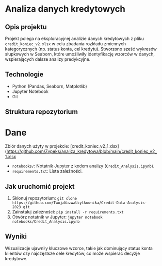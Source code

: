 # Analiza danych kredytowych

## Opis projektu
Projekt polega na eksploracyjnej analizie danych kredytowych z pliku `credit_koniec_v2.xlsx` w celu zbadania rozkładu zmiennych kategorycznych (np. status konta, cel kredytu). Stworzono sześć wykresów słupkowych w Seaborn, które umożliwiły identyfikację wzorców w danych, wspierających dalsze analizy predykcyjne.

## Technologie
- Python (Pandas, Seaborn, Matplotlib)
- Jupyter Notebook
- Git

## Struktura repozytorium
# Dane
Zbiór danych użyty w projekcie: [credit_koniec_v2_1.xlsx](https://github.com/Zypeks/analiza_kredytowa/blob/main/credit_koniec_v2_1.xlsx
- `notebooks/`: Notatnik Jupyter z kodem analizy (`Credit_Analysis.ipynb`).
- `requirements.txt`: Lista zależności.

## Jak uruchomić projekt
1. Sklonuj repozytorium: `git clone https://github.com/TwojaNazwaUzytkownika/Credit-Data-Analysis-2023.git`
2. Zainstaluj zależności: `pip install -r requirements.txt`
3. Otwórz notatnik w Jupyter: `jupyter notebook notebooks/Credit_Analysis.ipynb`

## Wyniki
Wizualizacje ujawniły kluczowe wzorce, takie jak dominujący status konta klientów czy najczęstsze cele kredytów, co może wspierać decyzje kredytowe.

